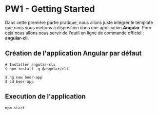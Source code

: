 # PW1 - Getting Started

Dans cette première partie pratique, nous allons juste intégrer le template que nous vous mettons à disposition dans une application **Angular**.
Pour cela nous allons nous servir de l'outil en ligne de commande officiel : **angular-cli**.

## Création de l'application Angular par défaut

```shell
# Installer angular-cli
$ npm install -g @angular/cli

$ ng new beer-app
$ cd beer-app
```

## Execution de l'application

```shell
npm start
```
